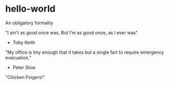# hello-world
An obligatory formality

"I ain't as good once was,
But I'm as good once, as I ever was"
  - Toby Keith

"My office is tiny enough that it takes but a
single fart to require emergency evacuation."
  - Peter Slow

"Chicken Fingers!"
